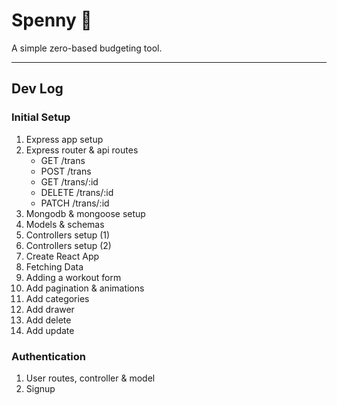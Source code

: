 # Spenny 💸

A simple zero-based budgeting tool.

---

## Dev Log

### Initial Setup

1. Express app setup
2. Express router & api routes
   - GET /trans
   - POST /trans
   - GET /trans/:id
   - DELETE /trans/:id
   - PATCH /trans/:id
3. Mongodb & mongoose setup
4. Models & schemas
5. Controllers setup (1)
6. Controllers setup (2)
7. Create React App
8. Fetching Data
9. Adding a workout form
10. Add pagination & animations
11. Add categories
12. Add drawer
13. Add delete
14. Add update

### Authentication

1. User routes, controller & model
2. Signup
